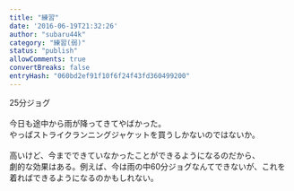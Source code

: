 ```yaml
---
title: "練習"
date: '2016-06-19T21:32:26'
author: "subaru44k"
category: "練習(弱)"
status: "publish"
allowComments: true
convertBreaks: false
entryHash: "060bd2ef91f10f6f24f43fd360499200"
---
```

25分ジョグ<br>
<br>
今日も途中から雨が降ってきてやばかった。<br>
やっぱストライクランニングジャケットを買うしかないのではないか。<br>
<br>
高いけど、今までできていなかったことができるようになるのだから、<br>
劇的な効果はある。例えば、今は雨の中60分ジョグなんてできないが、これを着ればできるようになるのかもしれない。

